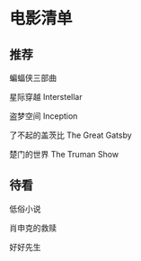 # 电影清单

## 推荐

蝙蝠侠三部曲

星际穿越 Interstellar

盗梦空间 Inception

了不起的盖茨比 The Great Gatsby

楚门的世界 The Truman Show

## 待看

低俗小说

肖申克的救赎

好好先生


